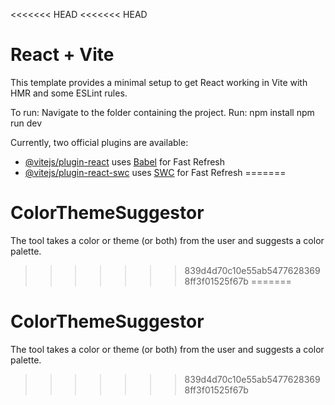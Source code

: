 <<<<<<< HEAD
<<<<<<< HEAD
# React + Vite

This template provides a minimal setup to get React working in Vite with HMR and some ESLint rules.

To run: 
Navigate to the folder containing the project.
Run:
npm install
npm run dev

Currently, two official plugins are available:

- [@vitejs/plugin-react](https://github.com/vitejs/vite-plugin-react/blob/main/packages/plugin-react/README.md) uses [Babel](https://babeljs.io/) for Fast Refresh
- [@vitejs/plugin-react-swc](https://github.com/vitejs/vite-plugin-react-swc) uses [SWC](https://swc.rs/) for Fast Refresh
=======
# ColorThemeSuggestor
The tool takes a color or theme (or both) from the user and suggests a color palette. 
>>>>>>> 839d4d70c10e55ab54776283698ff3f01525f67b
=======
# ColorThemeSuggestor
The tool takes a color or theme (or both) from the user and suggests a color palette. 
>>>>>>> 839d4d70c10e55ab54776283698ff3f01525f67b
